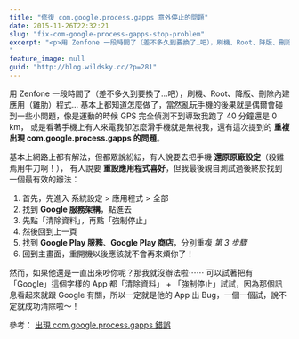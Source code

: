 ```yaml
---
title: "修復 com.google.process.gapps 意外停止的問題"
date: 2015-11-26T22:32:21
slug: "fix-com-google-process-gapps-stop-problem"
excerpt: "<p>用 Zenfone 一段時間了（差不多久到要換了…吧），刷機、Root、降版、刪除內建應用（雞肋）程式… 基本&#8230;</p>
"
feature_image: null
guid: "http://blog.wildsky.cc/?p=281"
---
```

用 Zenfone 一段時間了（差不多久到要換了…吧），刷機、Root、降版、刪除內建應用（雞肋）程式… 基本上都知道怎麼做了，當然亂玩手機的後果就是偶爾會碰到一些小問題，像是運動的時候 GPS 完全偵測不到導致我跑了 40 分鐘還是 0 km， 或是看著手機上有人來電我卻怎麼滑手機就是無視我，還有這次提到的 **重複出現 com.google.process.gapps 的問題**。

基本上網路上都有解法，但都眾說紛紜，有人說要去把手機 **還原原廠設定**（殺雞焉用牛刀啊！）， 有人說要 **重設應用程式喜好**，但我最後親自測試過後終於找到一個最有效的辦法：

1.  首先，先進入 系統設定 > 應用程式 > 全部
2.  找到 **Google 服務架構**，點進去
3.  先點「清除資料」，再點「強制停止」
4.  然後回到上一頁
5.  找到 **Google Play 服務**、**Google Play 商店**，分別重複 _第 3 步驟_
6.  回到主畫面，重開機以後應該就不會再來煩你了！

然而，如果他還是一直出來吵你呢？那我就沒辦法啦⋯⋯ 可以試著把有「Google」這個字樣的 App 都「清除資料」 + 「強制停止」試試，因為那個訊息看起來就跟 Google 有關，所以一定就是他的 App 出 Bug，一個一個試，說不定就成功清除啦～！

參考： [出現 com.google.process.gapps 錯誤](http://www.asus.com/zentalk/tw/forum.php?mod=viewthread&tid=82226)
